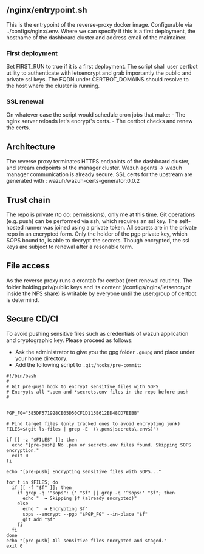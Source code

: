 ## /nginx/entrypoint.sh
This is the entrypoint of the reverse-proxy docker image. Configurable via ../configs/nginx/.env.
Where we can specify if this is a first deployment, the hostname of the dashboard cluster and address email of the maintainer. 

### First deployment
Set FIRST_RUN to true if it is a first deployment. The script shall user certbot utility to authenticate with letsencrypt and grab importantly the public and private ssl keys.
The FQDN under CERTBOT_DOMAINS should resolve to the host where the cluster is running.

### SSL renewal
On whatever case the script would schedule cron jobs that make:
    - The nginx server reloads let's encrypt's certs.
    - The certbot checks and renew the certs.

## Architecture
The reverse proxy terminates HTTPS endpoints of the dashboard cluster, and stream endpoints of the manager cluster.
Wazuh agents -> wazuh manager communication is already secure.
SSL certs for the upstream are generated with : wazuh/wazuh-certs-generator:0.0.2 

## Trust chain
The repo is private (to do: permissions), only me at this time.
Git operations (e.g. push) can be performed via ssh, which requires an ssl key.
The self-hosted runner was joined using a private token.
All secrets are in the private repo in an encrypted form.
Only the holder of the pgp private key, which SOPS bound to, is able to decrypt the secrets.
Though encrypted, the ssl keys are subject to renewal after a resonable term.

## File access
As the reverse proxy runs a crontab for certbot (cert renewal routine). The folder holding priv/public keys and its content (/configs/nginx/letsencrypt inside the NFS share) is writable by everyone until the user:group of certbot is determind. 

## Secure CD/CI
To avoid pushing sensitive files such as credentials of wazuh application and cryptographic key. Please proceed as follows:
- Ask the administrator to give you the gpg folder `.gnupg` and place under your home directory.
- Add the following script to `.git/hooks/pre-commit`:
```
#!/bin/bash
#
# Git pre-push hook to encrypt sensitive files with SOPS
# Encrypts all *.pem and *secrets.env files in the repo before push
#


PGP_FG="385DF571928CE05D50CF1D115B612ED48CD7EEBB"

# Find target files (only tracked ones to avoid encrypting junk)
FILES=$(git ls-files | grep -E '(\.pem$|secrets\.env$)')

if [[ -z "$FILES" ]]; then
  echo "[pre-push] No .pem or secrets.env files found. Skipping SOPS encryption."
  exit 0
fi

echo "[pre-push] Encrypting sensitive files with SOPS..."

for f in $FILES; do
  if [[ -f "$f" ]]; then
    if grep -q '"sops": {' "$f" || grep -q '^sops:' "$f"; then
      echo "  → Skipping $f (already encrypted)"
    else
      echo "  → Encrypting $f"
      sops --encrypt --pgp "$PGP_FG" --in-place "$f"
      git add "$f"
    fi
  fi
done
echo "[pre-push] All sensitive files encrypted and staged."
exit 0

```
